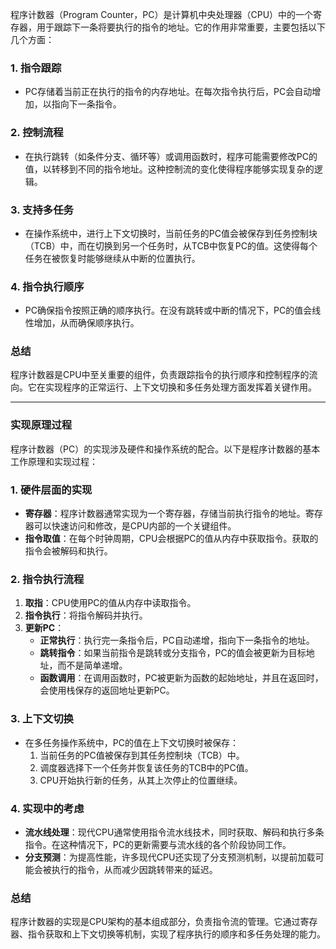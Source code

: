 程序计数器（Program Counter，PC）是计算机中央处理器（CPU）中的一个寄存器，用于跟踪下一条将要执行的指令的地址。它的作用非常重要，主要包括以下几个方面：

### 1. **指令跟踪**

-   PC存储着当前正在执行的指令的内存地址。在每次指令执行后，PC会自动增加，以指向下一条指令。

### 2. **控制流程**

-   在执行跳转（如条件分支、循环等）或调用函数时，程序可能需要修改PC的值，以转移到不同的指令地址。这种控制流的变化使得程序能够实现复杂的逻辑。

### 3. **支持多任务**

-   在操作系统中，进行上下文切换时，当前任务的PC值会被保存到任务控制块（TCB）中，而在切换到另一个任务时，从TCB中恢复PC的值。这使得每个任务在被恢复时能够继续从中断的位置执行。

### 4. **指令执行顺序**

-   PC确保指令按照正确的顺序执行。在没有跳转或中断的情况下，PC的值会线性增加，从而确保顺序执行。

### 总结

程序计数器是CPU中至关重要的组件，负责跟踪指令的执行顺序和控制程序的流向。它在实现程序的正常运行、上下文切换和多任务处理方面发挥着关键作用。

--- 

### 实现原理过程
程序计数器（PC）的实现涉及硬件和操作系统的配合。以下是程序计数器的基本工作原理和实现过程：

### 1. **硬件层面的实现**

-   **寄存器**：程序计数器通常实现为一个寄存器，存储当前执行指令的地址。寄存器可以快速访问和修改，是CPU内部的一个关键组件。
-   **指令取值**：在每个时钟周期，CPU会根据PC的值从内存中获取指令。获取的指令会被解码和执行。

### 2. **指令执行流程**

1.  **取指**：CPU使用PC的值从内存中读取指令。
2.  **指令执行**：将指令解码并执行。
3.  **更新PC**：
    -   **正常执行**：执行完一条指令后，PC自动递增，指向下一条指令的地址。
    -   **跳转指令**：如果当前指令是跳转或分支指令，PC的值会被更新为目标地址，而不是简单递增。
    -   **函数调用**：在调用函数时，PC被更新为函数的起始地址，并且在返回时，会使用栈保存的返回地址更新PC。

### 3. **上下文切换**

-   在多任务操作系统中，PC的值在上下文切换时被保存：
    1.  当前任务的PC值被保存到其任务控制块（TCB）中。
    2.  调度器选择下一个任务并恢复该任务的TCB中的PC值。
    3.  CPU开始执行新的任务，从其上次停止的位置继续。

### 4. **实现中的考虑**

-   **流水线处理**：现代CPU通常使用指令流水线技术，同时获取、解码和执行多条指令。在这种情况下，PC的更新需要与流水线的各个阶段协同工作。
-   **分支预测**：为提高性能，许多现代CPU还实现了分支预测机制，以提前加载可能会被执行的指令，从而减少因跳转带来的延迟。

### 总结

程序计数器的实现是CPU架构的基本组成部分，负责指令流的管理。它通过寄存器、指令获取和上下文切换等机制，实现了程序执行的顺序和多任务处理的能力。